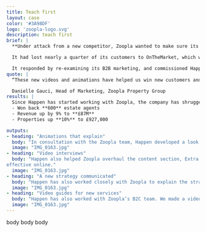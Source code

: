 ```yaml
---
title: Teach first
layout: case
color: '#3A98DF'
logo: 'zoopla-logo.svg'
description: teach first
brief: |
  **Under attack from a new competitor, Zoopla wanted to make sure its existing and potential clients fully understood the benefits of its services.**

  It had lost nearly a quarter of its customers	to OnTheMarket, which was offering estate and letting agents preferential deals if they signed exclusively with it and only one other property portal. As the number two in the market - behind RightMove - Zoopla was hardest hit by this tactic.

  It responded by re-examining its B2B marketing, and commissioned Happen to develop and produce a series of video animation explainers, with the aim of convincing agents to stick with or switch to Zoopla.
quote: |
  “These new videos and animations have helped us win new customers and convince existing ones to use more of our services. We couldn’t be happier.”

  Danielle Gauci, Head of Marketing, Zoopla Property Group
results: |
  Since Happen has started working with Zoopla, the company has shrugged off OnTheMarket’s challenge, winning back approximately 600 estate agents as of November last year. Its last full-year results saw its revenue rising from property services by 9%, to £87m. Over the year to September last year it had 927,000 properties listed on its site - up almost 10% year on year - from more than 23,000 estate agents and other customers.
  - Won back **600** estate agents
  - Revenue up by 9% to **£87M**
  - Properties up **10%** to £927,000

outputs:
- heading: "Animations that explain"
  body: "In consultation with the Zoopla team, Happen developed a look (including a cast of characters) and format for the animations. These explained how Zoopla’s key digital products worked and showed their impact on customers’ businesses. We have now made explainers for almost all of Zoopla’s products: from its remarketing service AdReach, to Property File, its app for tenants, vendors and agents. Our animations are distributed via traditional digital channels and also used in presentations by Zoopla’s 100+ strong sales team."
  image: "IMG_0163.jpg"
- heading: "Video interviews"
  body: "Happen also helped Zoopla overhaul the content section, Extra, of its ZooplaPro portal for agents. We assisted with its redesign and drew up a content plan with its B2B marketing team. We also worked with them to develop and produce a series of short thought leadership video interviews with Zoopla senior staff. These provided actionable advice for agents about how to make their businesses more
effective online."
  image: "IMG_0163.jpg"
- heading: "A new strategy communicated"
  body: "Happen has also worked closely with Zoopla to explain the strategy behind its acquisition of the price comparison website uSwitch and the Property Software Group, which provides cloud and desktop services for estate agents. This has allowed it to offer more services and, by integrating their platforms, new ways for agents to serve their customers and make money. We have produced content explaining this ‘market, manage and maximise’ strategy aimed at its customers and investors."
  image: "IMG_0163.jpg"
- heading: "Video guides for new services"
  body: "Happen has also worked with Zoopla’s B2C team. We made a video about its Running Costs tool with TV property expert Phil Spencer, and have recently produced a series of video guides with him to promote Zoopla’s new Move service to homemovers. Move guides people through the moving process, helping them prioritise jobs, find vetted moving services and save time and money. The series features advice for buyers and sellers and formats created for Facebook and Instagram."
  image: "IMG_0163.jpg"
---
```


body body body